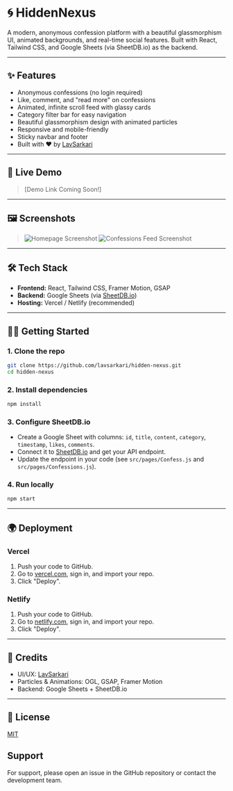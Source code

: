 # 🌀 HiddenNexus

A modern, anonymous confession platform with a beautiful glassmorphism UI, animated backgrounds, and real-time social features. Built with React, Tailwind CSS, and Google Sheets (via SheetDB.io) as the backend.

---

## ✨ Features
- Anonymous confessions (no login required)
- Like, comment, and "read more" on confessions
- Animated, infinite scroll feed with glassy cards
- Category filter bar for easy navigation
- Beautiful glassmorphism design with animated particles
- Responsive and mobile-friendly
- Sticky navbar and footer
- Built with ❤️ by [LavSarkari](https://github.com/lavsarkari)

---

## 🚀 Live Demo
> [Demo Link Coming Soon!]

---

## 🖼️ Screenshots
> ![Homepage Screenshot](./screenshots/homepage.png)
> ![Confessions Feed Screenshot](./screenshots/confessions.png)

---

## 🛠️ Tech Stack
- **Frontend:** React, Tailwind CSS, Framer Motion, GSAP
- **Backend:** Google Sheets (via [SheetDB.io](https://sheetdb.io))
- **Hosting:** Vercel / Netlify (recommended)

---

## 🧑‍💻 Getting Started

### 1. **Clone the repo**
```bash
git clone https://github.com/lavsarkari/hidden-nexus.git
cd hidden-nexus
```

### 2. **Install dependencies**
```bash
npm install
```

### 3. **Configure SheetDB.io**
- Create a Google Sheet with columns: `id`, `title`, `content`, `category`, `timestamp`, `likes`, `comments`.
- Connect it to [SheetDB.io](https://sheetdb.io) and get your API endpoint.
- Update the endpoint in your code (see `src/pages/Confess.js` and `src/pages/Confessions.js`).

### 4. **Run locally**
```bash
npm start
```

---

## 🌍 Deployment

### **Vercel**
1. Push your code to GitHub.
2. Go to [vercel.com](https://vercel.com), sign in, and import your repo.
3. Click "Deploy".

### **Netlify**
1. Push your code to GitHub.
2. Go to [netlify.com](https://netlify.com), sign in, and import your repo.
3. Click "Deploy".

---

## 🙏 Credits
- UI/UX: [LavSarkari](https://github.com/lavsarkari)
- Particles & Animations: OGL, GSAP, Framer Motion
- Backend: Google Sheets + SheetDB.io

---

## 📄 License
[MIT](./LICENSE)

## Support

For support, please open an issue in the GitHub repository or contact the development team.
